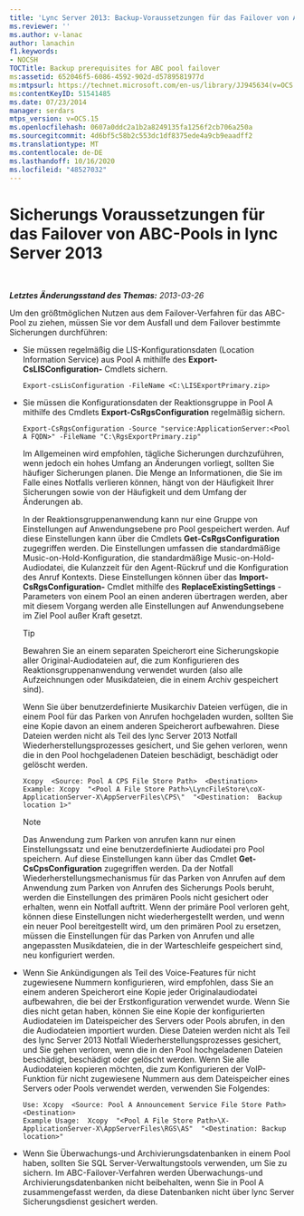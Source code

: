 ```yaml
---
title: 'Lync Server 2013: Backup-Voraussetzungen für das Failover von ABC-Pools'
ms.reviewer: ''
ms.author: v-lanac
author: lanachin
f1.keywords:
- NOCSH
TOCTitle: Backup prerequisites for ABC pool failover
ms:assetid: 652046f5-6086-4592-902d-d5789581977d
ms:mtpsurl: https://technet.microsoft.com/en-us/library/JJ945634(v=OCS.15)
ms:contentKeyID: 51541485
ms.date: 07/23/2014
manager: serdars
mtps_version: v=OCS.15
ms.openlocfilehash: 0607a0ddc2a1b2a8249135fa1256f2cb706a250a
ms.sourcegitcommit: 4d6bf5c58b2c553dc1df8375ede4a9cb9eaadff2
ms.translationtype: MT
ms.contentlocale: de-DE
ms.lasthandoff: 10/16/2020
ms.locfileid: "48527032"
---
```

# <a name="backup-prerequisites-for-abc-pool-failover-in-lync-server-2013"></a>Sicherungs Voraussetzungen für das Failover von ABC-Pools in lync Server 2013

<div data-xmlns="http://www.w3.org/1999/xhtml">

<div class="topic" data-xmlns="http://www.w3.org/1999/xhtml" data-msxsl="urn:schemas-microsoft-com:xslt" data-cs="https://msdn.microsoft.com/">

<div data-asp="https://msdn2.microsoft.com/asp">



</div>

<div id="mainSection">

<div id="mainBody">

<span> </span>

_**Letztes Änderungsstand des Themas:** 2013-03-26_

Um den größtmöglichen Nutzen aus dem Failover-Verfahren für das ABC-Pool zu ziehen, müssen Sie vor dem Ausfall und dem Failover bestimmte Sicherungen durchführen:

  - Sie müssen regelmäßig die LIS-Konfigurationsdaten (Location Information Service) aus Pool A mithilfe des **Export-CsLISConfiguration-** Cmdlets sichern.
    
        Export-csLisConfiguration -FileName <C:\LISExportPrimary.zip>

  - Sie müssen die Konfigurationsdaten der Reaktionsgruppe in Pool A mithilfe des Cmdlets **Export-CsRgsConfiguration** regelmäßig sichern.
    
        Export-CsRgsConfiguration -Source "service:ApplicationServer:<Pool A FQDN>" -FileName "C:\RgsExportPrimary.zip"
    
    Im Allgemeinen wird empfohlen, tägliche Sicherungen durchzuführen, wenn jedoch ein hohes Umfang an Änderungen vorliegt, sollten Sie häufiger Sicherungen planen. Die Menge an Informationen, die Sie im Falle eines Notfalls verlieren können, hängt von der Häufigkeit Ihrer Sicherungen sowie von der Häufigkeit und dem Umfang der Änderungen ab.
    
    In der Reaktionsgruppenanwendung kann nur eine Gruppe von Einstellungen auf Anwendungsebene pro Pool gespeichert werden. Auf diese Einstellungen kann über die Cmdlets **Get-CsRgsConfiguration** zugegriffen werden. Die Einstellungen umfassen die standardmäßige Music-on-Hold-Konfiguration, die standardmäßige Music-on-Hold-Audiodatei, die Kulanzzeit für den Agent-Rückruf und die Konfiguration des Anruf Kontexts. Diese Einstellungen können über das **Import-CsRgsConfiguration-** Cmdlet mithilfe des **ReplaceExistingSettings** -Parameters von einem Pool an einen anderen übertragen werden, aber mit diesem Vorgang werden alle Einstellungen auf Anwendungsebene im Ziel Pool außer Kraft gesetzt.
    
    <div>
    

    > [!TIP]  
    > Bewahren Sie an einem separaten Speicherort eine Sicherungskopie aller Original-Audiodateien auf, die zum Konfigurieren des Reaktionsgruppenanwendung verwendet wurden (also alle Aufzeichnungen oder Musikdateien, die in einem Archiv gespeichert sind).

    
    </div>
    
    Wenn Sie über benutzerdefinierte Musikarchiv Dateien verfügen, die in einem Pool für das Parken von Anrufen hochgeladen wurden, sollten Sie eine Kopie davon an einem anderen Speicherort aufbewahren. Diese Dateien werden nicht als Teil des lync Server 2013 Notfall Wiederherstellungsprozesses gesichert, und Sie gehen verloren, wenn die in den Pool hochgeladenen Dateien beschädigt, beschädigt oder gelöscht werden.
    
        Xcopy  <Source: Pool A CPS File Store Path>  <Destination>
        Example: Xcopy  "<Pool A File Store Path>\LyncFileStore\coX-ApplicationServer-X\AppServerFiles\CPS\"  "<Destination:  Backup location 1>"
    
    <div>
    

    > [!NOTE]  
    > Das Anwendung zum Parken von anrufen kann nur einen Einstellungssatz und eine benutzerdefinierte Audiodatei pro Pool speichern. Auf diese Einstellungen kann über das Cmdlet <STRONG>Get-CsCpsConfiguration</STRONG> zugegriffen werden. Da der Notfall Wiederherstellungsmechanismus für das Parken von Anrufen auf dem Anwendung zum Parken von Anrufen des Sicherungs Pools beruht, werden die Einstellungen des primären Pools nicht gesichert oder erhalten, wenn ein Notfall auftritt. Wenn der primäre Pool verloren geht, können diese Einstellungen nicht wiederhergestellt werden, und wenn ein neuer Pool bereitgestellt wird, um den primären Pool zu ersetzen, müssen die Einstellungen für das Parken von Anrufen und alle angepassten Musikdateien, die in der Warteschleife gespeichert sind, neu konfiguriert werden.

    
    </div>

  - Wenn Sie Ankündigungen als Teil des Voice-Features für nicht zugewiesene Nummern konfigurieren, wird empfohlen, dass Sie an einem anderen Speicherort eine Kopie jeder Originalaudiodatei aufbewahren, die bei der Erstkonfiguration verwendet wurde. Wenn Sie dies nicht getan haben, können Sie eine Kopie der konfigurierten Audiodateien im Dateispeicher des Servers oder Pools abrufen, in den die Audiodateien importiert wurden. Diese Dateien werden nicht als Teil des lync Server 2013 Notfall Wiederherstellungsprozesses gesichert, und Sie gehen verloren, wenn die in den Pool hochgeladenen Dateien beschädigt, beschädigt oder gelöscht werden. Wenn Sie alle Audiodateien kopieren möchten, die zum Konfigurieren der VoIP-Funktion für nicht zugewiesene Nummern aus dem Dateispeicher eines Servers oder Pools verwendet werden, verwenden Sie Folgendes:
    
        Use: Xcopy  <Source: Pool A Announcement Service File Store Path>  <Destination>
        Example Usage:  Xcopy  "<Pool A File Store Path>\X-ApplicationServer-X\AppServerFiles\RGS\AS"  "<Destination: Backup location>"

  - Wenn Sie Überwachungs-und Archivierungsdatenbanken in einem Pool haben, sollten Sie SQL Server-Verwaltungstools verwenden, um Sie zu sichern. Im ABC-Failover-Verfahren werden Überwachungs-und Archivierungsdatenbanken nicht beibehalten, wenn Sie in Pool A zusammengefasst werden, da diese Datenbanken nicht über lync Server Sicherungsdienst gesichert werden.

</div>

<span> </span>

</div>

</div>

</div>

